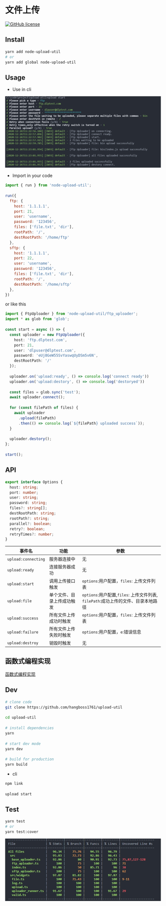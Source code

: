 # 文件上传
[![GitHub license](https://img.shields.io/github/license/hangboss1761/upload-util)](https://github.com/hangboss1761/upload-util)
## Install

```bash
yarn add node-upload-util
# or
yarn add global node-upload-util
```
## Usage

- Use in cli

![cli](./screenshot/cli-demo.jpg)

- Import in your code

```js
import { run } from 'node-upload-util';

run({
  ftp: {
    host: '1.1.1.1',
    port: 21,
    user: 'username',
    password: '123456',
    files: ['file.txt', 'dir'],
    rootPath: '/',
    destRootPath: '/home/ftp'
  },
  sftp: {
    host: '1.1.1.1',
    port: 22,
    user: 'username',
    password: '123456',
    files: ['file.txt', 'dir'],
    rootPath: '/',
    destRootPath: '/home/sftp'
  },
})
```

or like this

```ts
import { FtpUploader } from 'node-upload-util/ftp_uploader';
import * as glob from 'glob';

const start = async () => {
  const uploader = new FtpUploader({
    host: 'ftp.dlptest.com',
    port: 21,
    user: 'dlpuser@dlptest.com',
    password: 'eUj8GeW55SvYaswqUyDSm5v6N',
    destRootPath: '/'
  });

  uploader.on('upload:ready', () => console.log('connect ready'))
  uploader.on('upload:destory', () => console.log('destoryed'))

  const files = glob.sync('test');
  await uploader.connect();

  for (const filePath of files) {
    await uploader
      .upload(filePath)
      .then(() => console.log(`${filePath} uploaded success`));
  }

  uploader.destory();
};

start();
```

## API

```ts
export interface Options {
  host: string;
  port: number;
  user: string;
  password: string;
  files?: string[];
  destRootPath: string;
  rootPath?: string;
  parallel?: boolean;
  retry?: boolean;
  retryTimes?: number;
}
```
|事件名|功能|参数|
|---|---|---|
|`upload:connecting`|服务器连接中|无|
|`upload:ready`|连接服务器成功|无|
|`upload:start`|调用上传接口触发|`options`:用户配置，`files`: 上传文件列表|
|`upload:file`|单个文件、目录上传成功触发|`options`:用户配置,`files`: 上传文件列表, `filePath`:成功上传的文件、目录本地路径|
|`upload:success`|所有文件上传成功时触发|`options`:用户配置，`files`: 上传文件列表|
|`upload:failure`|所有文件上传失败时触发|`options`:用户配置，`e`:错误信息|
|`upload:destroy`|销毁时触发|无|

## 函数式编程实现

[函数式编程实现](./src/fp/README.md)

## Dev

```bash
# clone code
git clone https://github.com/hangboss1761/upload-util

cd upload-util

# install dependencies
yarn

# start dev mode
yarn dev

# build for production
yarn build
```

- cli

```bash
npm link

upload start
```

## Test

```bash
yarn test
# or
yarn test:cover
```

![cover](./screenshot/cover.png)